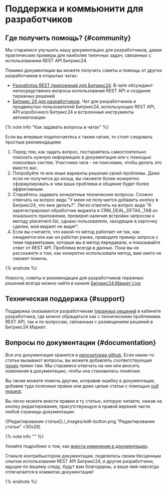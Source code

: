 # Поддержка и коммьюнити для разработчиков

## Где получить помощь? {#community}

Мы стараемся улучшить нашу документацию для разработчиков, давая практические примеры для наиболее типичных задач, связанных с использованием REST API Битрикс24.

Помимо документации вы можете получить советы и помощь от других разработчиков в открытых чатах:

- [Разработка REST приложений для Битрикс24](https://t.me/bitrix24apps). В чате обсуждают непосредственно вопросы использования REST API и создание тиражных решений
- [Битрикс 24 для разработчиков](https://t.me/bit24dev). Чат для разработчиков и продвинутых пользователей Битрикс24, использующих REST API, API коробочного Битрикс24 и встроенные инструменты автоматизации.

{% note info "Как задавать вопросы в чатах" %}

Если вы впервые подключаетесь к таким чатам, то стоит следовать простым рекомендациям:

1. Перед тем, как задать вопрос, постарайтесь самостоятельно поискать нужную информацию в документации или с помощью поисковых систем. Участники чата - не поисковик, чтобы делать это вместо вас.
2. Попробуйте те или иные варианты решения своей проблемы. Даже если не получится до конца, вы сможете более конкретно сформулировать в чем ваша проблема и общение будет более эффективным.
3. Старайтесь задавать конкретные технические вопросы. Сложно отвечать на вопрос вида "У меня не получается добавить кнопку в Битрикс24, что мне делать?". Легко ответить на вопрос вида "Я зарегистрировал обработчик виджета в CRM_DEAL_DETAIL_TAB из локального приложения, проверил наличие встройки запросом к методу placement.list, однако пользователи, заходящие в карточку сделки, мой виджет не видят".
4. Если вы считаете, что какой-то метод работает не так, как ожидается или как он работал ранее, приводите пример запроса с теми параметрами, которые вы в метод передавали, и показывайте ответ от REST API. Проблема всегда в данных. Пока вы не расскажете о том, как конкретно использовали метод, вам никто не сможет помочь.

{% endnote %}

Новости, советы и рекомендации для разработчиков тиражных решений всегда можно найти в канале  [Битрикс24.Маркет Live](https://t.me/b24marketlive)

## Техническая поддержка {#support}

Поддержка оказывается разработчикам [тиражных решений](./market/index.md) в кабинете разработчика, где можно обращаться как с техническими проблемами REST API, так и по вопросам, связанным с размещением решений в Битрикс24 Маркет.

## Вопросы по документации {#documentation}

Вся эта документация хранится в [репозитории github](https://github.com/bitrix-tools/b24-rest-docs). Если какие-то статьи вызывают вопросы, вы можете добавлять соответствующие [issues](https://github.com/bitrix-tools/b24-rest-docs/issues) прямо там. Мы стараемся отвечать на них или вносить изменения в документацию, чтобы она становилась понятнее.

Вы также можете помочь другим, исправив ошибку в документации, добавив туда полезные правки или даже целые статьи с помощью [pull request](https://github.com/bitrix-tools/b24-rest-docs/pulls).

Вы легко можете внести правки в ту статью, которую читаете, нажав на кнопку редактирования, присутствующую в правой верхней части любой страницы документации:

![Редактирование статьи](./_images/edit-button.png "Редактирование статьи" =30x29)

{% note info "" %}

Узнайте подробнее о том, как [внести изменения в документацию](./change-article.md).

Станьте контрибьютором документации, поделитесь своим бесценным опытом использования REST API Битрикс24, и другие разработчики, идущие по вашему следу, будут вам благодарны, а ваше имя навсегда отпечатается в коммитах документации!


{% endnote %}
